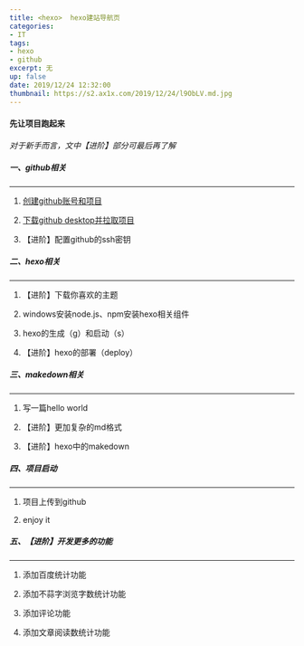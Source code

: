 ```yaml
---
title: <hexo>  hexo建站导航页
categories:
- IT
tags: 
- hexo
- github
excerpt: 无
up: false
date: 2019/12/24 12:32:00
thumbnail: https://s2.ax1x.com/2019/12/24/l9ObLV.md.jpg
---
```

#### 先让项目跑起来

*对于新手而言，文中【进阶】部分可最后再了解*

##### 一、github相关
---

1. [创建github账号和项目](../1.1)

2. [下载github desktop并拉取项目](../1.2)

3. 【进阶】配置github的ssh密钥

##### 二、hexo相关
---

1. 【进阶】下载你喜欢的主题

2. windows安装node.js、npm安装hexo相关组件

3. hexo的生成（g）和启动（s）

4. 【进阶】hexo的部署（deploy）

##### 三、makedown相关
---

1. 写一篇hello world

2. 【进阶】更加复杂的md格式

3. 【进阶】hexo中的makedown

##### 四、项目启动
---

1. 项目上传到github

2. enjoy it

##### 五、【进阶】开发更多的功能
---

1. 添加百度统计功能

2. 添加不蒜字浏览字数统计功能

3. 添加评论功能

4. 添加文章阅读数统计功能

